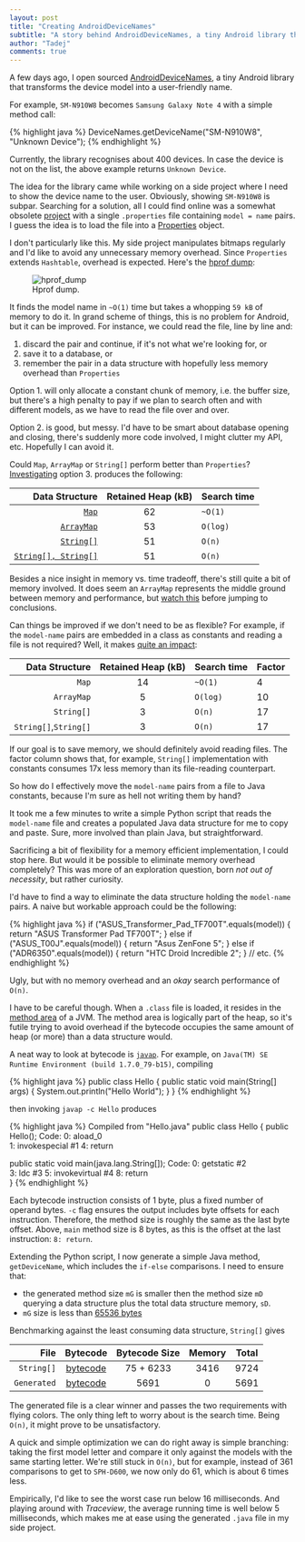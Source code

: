 ```yaml
---
layout: post
title: "Creating AndroidDeviceNames"
subtitle: "A story behind AndroidDeviceNames, a tiny Android library that transforms the device model name into something users can understand."
author: "Tadej"
comments: true
---
```


A few days ago, I open sourced [AndroidDeviceNames][0], a tiny Android library that transforms the device model into a user-friendly name.

For example, `SM-N910W8` becomes `Samsung Galaxy Note 4` with a simple method call:

{% highlight java %}
DeviceNames.getDeviceName("SM-N910W8", "Unknown Device");
{% endhighlight %}

Currently, the library recognises about 400 devices. In case the device is not on the list, the above example returns `Unknown Device`.

The idea for the library came while working on a side project where I need to show the device name to the user. Obviously, showing `SM-N910W8` is subpar. Searching for a solution, all I could find online was a somewhat obsolete [project][1] with a single `.properties` file containing `model = name` pairs. I guess the idea is to load the file into a [Properties][2] object.

I don't particularly like this. My side project manipulates bitmaps regularly and I'd like to avoid any unnecessary memory overhead. Since `Properties` extends `Hashtable`, overhead is expected. Here's the [hprof dump](https://gist.github.com/tslamic/df10d6c6fb7f654e02bc#file-devicenamesproperties-java):

<figure>
	<img src="http://i.imgur.com/tAqPrLO.png" title="hprof_dump" />
	<figcaption>Hprof dump.</figcaption>
</figure>

It finds the model name in `~O(1)` time but takes a whopping `59 kB` of memory to do it. In grand scheme of things, this is no problem for Android, but it can be improved. For instance, we could read the file, line by line and:

 1. discard the pair and continue, if it's not what we're looking for, or
 2. save it to a database, or
 3. remember the pair in a data structure with hopefully less memory overhead than `Properties`

Option 1. will only allocate a constant chunk of memory, i.e. the buffer size, but there's a high penalty to pay if we plan to search often and with different models, as we have to read the file over and over.

Option 2. is good, but messy. I'd have to be smart about database opening and closing, there's suddenly more code involved, I might clutter my API, etc. Hopefully I can avoid it.

Could `Map`, `ArrayMap` or `String[]` perform better than `Properties`? [Investigating](http://i.imgur.com/bEL3AAh.png) option 3. produces the following:

| Data Structure | Retained Heap (kB) | Search time |
|---:|:---:|:---|
|[`Map`](https://gist.github.com/tslamic/df10d6c6fb7f654e02bc#file-devicenamesmap-java)| 62 | `~O(1)` |
|[`ArrayMap`](https://gist.github.com/tslamic/df10d6c6fb7f654e02bc#file-devicenamesarraymap-java)| 53 | `O(log)` |
|[`String[]`](https://gist.github.com/tslamic/df10d6c6fb7f654e02bc#file-devicenamesarray-java)| 51 | `O(n)` |
|[`String[], String[]`](https://gist.github.com/tslamic/df10d6c6fb7f654e02bc#file-devicenamestwoarrays-java)| 51 | `O(n)` |

Besides a nice insight in memory vs. time tradeoff, there's still quite a bit of memory involved. It does seem an `ArrayMap`  represents the middle ground between memory and performance, but [watch this][6] before jumping to conclusions.

Can things be improved if we don't need to be as flexible? For example, if the `model-name` pairs are embedded in a class as constants and reading a file is not required? Well, it makes [quite an impact](http://i.imgur.com/XC2olUn.png):

| Data Structure | Retained Heap (kB) | Search time | Factor
|---:|:---:|:---|:---|
|`Map`| 14 | `~O(1)` | 4
|`ArrayMap`| 5 | `O(log)` | 10
|`String[]`| 3 | `O(n)` | 17
|`String[]`,`String[]`| 3 | `O(n)` | 17

If our goal is to save memory, we should definitely avoid reading files. The factor column shows that, for example, `String[]` implementation with constants consumes 17x less memory than its file-reading counterpart.

So how do I effectively move the `model-name` pairs from a file to Java constants, because I'm sure as hell not writing them by hand?

It took me a few minutes to write a simple Python script that reads the `model-name` file and creates a populated Java data structure for me to copy and paste. Sure, more involved than plain Java, but straightforward.

Sacrificing a bit of flexibility for a memory efficient implementation, I could stop here. But would it be possible to eliminate memory overhead completely? This was more of an exploration question, born _not out of necessity_, but rather curiosity.

I'd have to find a way to eliminate the data structure holding the `model-name` pairs. A naive but workable approach could be the following:

{% highlight java %}
if ("ASUS_Transformer_Pad_TF700T".equals(model)) {
    return "ASUS Transformer Pad TF700T";
} else if ("ASUS_T00J".equals(model)) {
    return "Asus ZenFone 5";
} else if ("ADR6350".equals(model)) {
    return "HTC Droid Incredible 2";
} // etc.
{% endhighlight %}

Ugly, but with no memory overhead and an _okay_ search performance of `O(n)`.

I have to be careful though. When a `.class` file is loaded, it resides in the [method area][4] of a JVM. The method area is logically part of the heap, so it's futile trying to avoid overhead if the bytecode occupies the same amount of heap (or more) than a data structure would.

A neat way to look at bytecode is [`javap`](http://docs.oracle.com/javase/7/docs/technotes/tools/windows/javap.html). For example, on `Java(TM) SE Runtime Environment (build 1.7.0_79-b15)`, compiling

{% highlight java %}
public class Hello {
    public static void main(String[] args) {
        System.out.println("Hello World");
    }
}
{% endhighlight %}

then invoking `javap -c Hello` produces

{% highlight java %}
Compiled from "Hello.java"
public class Hello {
  public Hello();
    Code:
       0: aload_0       
       1: invokespecial #1
       4: return        

  public static void main(java.lang.String[]);
    Code:
       0: getstatic     #2                 
       3: ldc           #3
       5: invokevirtual #4
       8: return        
}
{% endhighlight %}  

Each bytecode instruction consists of 1 byte, plus a fixed number of operand bytes. `-c` flag ensures the output includes byte offsets for each instruction. Therefore, the method size is roughly the same as the last byte offset. Above, `main` method size is 8 bytes, as this is the offset at the last instruction: `8: return`.

Extending the Python script, I now generate a simple Java method, `getDeviceName`, which includes the `if-else` comparisons. I need to ensure that:

 - the generated method size `mG` is smaller then the method size `mD` querying a data structure plus the total data structure memory, `sD`.
 - `mG` size is less than [65536 bytes][5]

Benchmarking against the least consuming data structure, `String[]` gives

| File | Bytecode | Bytecode Size | Memory | Total
|----:|:--:|:--:|:--:|:--:|
|`String[]` | [bytecode](https://gist.github.com/tslamic/df10d6c6fb7f654e02bc#file-devicenamesarraynofile-bytecode) | 75 + 6233 | 3416 | 9724 |
|`Generated`| [bytecode](https://gist.github.com/tslamic/df10d6c6fb7f654e02bc#file-devicenames-bytecode)| 5691 | 0 | 5691

The generated file is a clear winner and passes the two requirements with flying colors. The only thing left to worry about is the search time. Being `O(n)`, it might prove to be unsatisfactory.

A quick and simple optimization we can do right away is simple branching: taking the first model letter and compare it only against the models with the same starting letter. We're still stuck in `O(n)`, but for example, instead of 361 comparisons to get to `SPH-D600`, we now only do 61, which is about 6 times less.

Empirically, I'd like to see the worst case run below 16 milliseconds. And playing around with _Traceview_, the average running time is well below 5 milliseconds, which makes me at ease using the generated `.java` file in my side project.

[0]:https://github.com/tslamic/AndroidDeviceNames
[1]:https://github.com/meetup/android-device-names
[2]:http://docs.oracle.com/javase/7/docs/api/java/util/Properties.html
[4]:https://docs.oracle.com/javase/specs/jvms/se7/html/jvms-2.html#jvms-2.5
[5]:http://docs.oracle.com/javase/specs/jvms/se7/html/jvms-4.html#jvms-4.9.1
[6]:https://www.youtube.com/watch?v=ORgucLTtTDI
